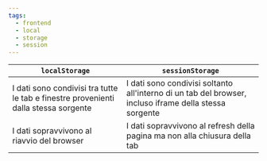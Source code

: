 ```yaml
---
tags:
  - frontend
  - local
  - storage
  - session
---
```


| `localStorage`                                                                      | `sessionStorage`                                                                                       |
| ----------------------------------------------------------------------------------- | ------------------------------------------------------------------------------------------------------ |
| I dati sono condivisi tra tutte le tab e finestre provenienti dalla stessa sorgente | I dati sono condivisi soltanto all'interno di un tab del browser, incluso iframe della stessa sorgente |
| I dati sopravvivono al riavvio del browser                                          | I dati sopravvivono al refresh della pagina ma non alla chiusura della tab                             |

